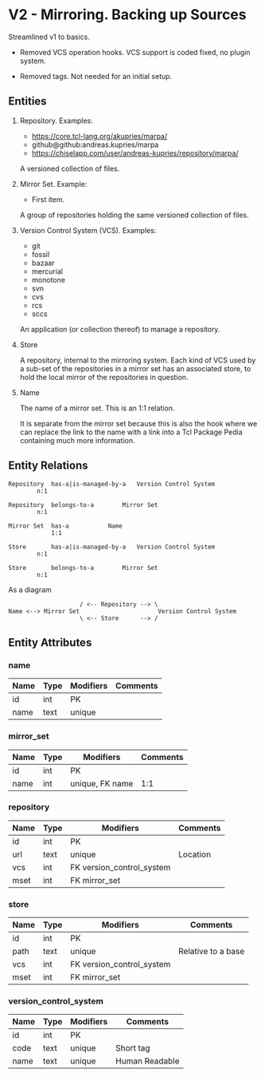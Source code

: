 # V2 - Mirroring. Backing up Sources

Streamlined v1 to basics.

   - Removed VCS operation hooks. VCS support is coded fixed, no
     plugin system.

   - Removed tags. Not needed for an initial setup.

## Entities

   1. Repository.
      Examples:

      - https://core.tcl-lang.org/akupries/marpa/
      - github@github:andreas.kupries/marpa
      -	https://chiselapp.com/user/andreas-kupries/repository/marpa/

      A versioned collection of files.

   1. Mirror Set.
      Example:

      - First item.

      A group of repositories holding the same versioned collection of
      files.

   1. Version Control System (VCS).
      Examples:
      - git
      - fossil
      - bazaar
      - mercurial
      - monotone
      - svn
      - cvs
      - rcs
      - sccs

      An application (or collection thereof) to manage a repository.

   1. Store

      A repository, internal to the mirroring system. Each kind of VCS
      used by a sub-set of the repositories in a mirror set has an
      associated store, to hold the local mirror of the repositories
      in question.

   1. Name

      The name of a mirror set. This is an 1:1 relation.

      It is separate from the mirror set because this is also the hook
      where we can replace the link to the name with a link into a Tcl
      Package Pedia containing much more information.

## Entity Relations

```
Repository	has-a|is-managed-by-a	Version Control System
		n:1

Repository	belongs-to-a		Mirror Set
		n:1

Mirror Set	has-a			Name
       		1:1

Store		has-a|is-managed-by-a	Version Control System
		n:1

Store		belongs-to-a		Mirror Set
		n:1
```

As a diagram

```
                    / <-- Repository --> \
Name <--> Mirror Set                      Version Control System
                    \ <-- Store      --> /
```

## Entity Attributes

### name

|Name	|Type	|Modifiers	|Comments	|
|---	|---	|---		|---		|
|id	|int	|PK		|		|
|name	|text	|unique		|		|

### mirror_set

|Name	|Type	|Modifiers	|Comments	|
|---	|---	|---		|---		|
|id	|int	|PK		|		|
|name	|int	|unique, FK name|1:1		|

### repository

|Name	|Type	|Modifiers	|Comments	|
|---	|---	|---		|---		|
|id	|int	|PK		|		|
|url	|text	|unique		|Location	|
|vcs	|int	|FK version_control_system	|	|
|mset	|int	|FK mirror_set	|		|

### store

|Name	|Type	|Modifiers	|Comments	|
|---	|---	|---		|---		|
|id	|int	|PK		|		|
|path	|text	|unique		|Relative to a base	|
|vcs	|int	|FK version_control_system	|	|
|mset	|int	|FK mirror_set	|		|

### version_control_system

|Name	|Type	|Modifiers	|Comments	|
|---	|---	|---		|---		|
|id	|int	|PK		|		|
|code	|text	|unique		|Short tag	|
|name	|text	|unique		|Human Readable	|
